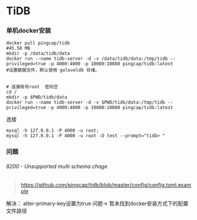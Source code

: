 # TiDB

### 单机docker安装

```shell script
docker pull pingcap/tidb
#45.58 MB
mkdir -p /data/tidb/data
docker run --name tidb-server -d -v /data/tidb/data:/tmp/tidb --privileged=true -p 4000:4000 -p 10080:10080 pingcap/tidb:latest
#设置数据文件，默认使用 goleveldb 存储。


# 连接账号root  密码空
cd /
mkdir -p $PWD/tidb/data
docker run --name tidb-server -d -v $PWD/tidb/data:/tmp/tidb --privileged=true -p 4000:4000 -p 10080:10080 pingcap/tidb:latest
```

连接

```
mysql -h 127.0.0.1 -P 4000 -u root;
mysql -h 127.0.0.1 -P 4000 -u root -D test --prompt="tidb> "
```

### 问题

###### 8200 - Unsupported multi schema chage

> https://github.com/pingcap/tidb/blob/master/config/config.toml.example

解决： alter-primary-key设置为true 问题-> 暂未找到docker安装方式下的配置文件路径
